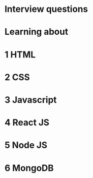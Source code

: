# Interview questions

# Learning about 
# 1 HTML
# 2 CSS
# 3 Javascript
# 4 React JS
# 5 Node JS
# 6 MongoDB